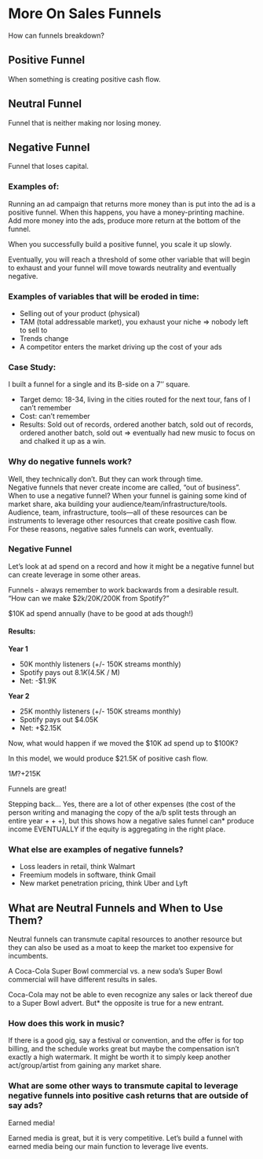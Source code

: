 # More On Sales Funnels

How can funnels breakdown? 

## Positive Funnel
When something is creating positive cash flow.

## Neutral Funnel
Funnel that is neither making nor losing money.

## Negative Funnel
Funnel that loses capital.

### Examples of:

Running an ad campaign that returns more money than is put into the ad is a positive funnel. When this happens, you have a money-printing machine. Add more money into the ads, produce more return at the bottom of the funnel.

When you successfully build a positive funnel, you scale it up slowly.

Eventually, you will reach a threshold of some other variable that will begin to exhaust and your funnel will move towards neutrality and eventually negative.

### Examples of variables that will be eroded in time:
- Selling out of your product (physical)
- TAM (total addressable market), you exhaust your niche => nobody left to sell to
- Trends change
- A competitor enters the market driving up the cost of your ads

### Case Study:

I built a funnel for a single and its B-side on a 7’’ square.
- Target demo: 18-34, living in the cities routed for the next tour, fans of I can’t remember
- Cost: can’t remember
- Results: Sold out of records, ordered another batch, sold out of records, ordered another batch, sold out => eventually had new music to focus on and chalked it up as a win.

### Why do negative funnels work?

Well, they technically don’t. But they can work through time.<br/>
Negative funnels that never create income are called, “out of business”.<br/>
When to use a negative funnel? When your funnel is gaining some kind of market share, aka building your audience/team/infrastructure/tools. <br/>
Audience, team, infrastructure, tools—all of these resources can be instruments to leverage other resources that create positive cash flow.<br/>
For these reasons, negative sales funnels can work, eventually. <br/>


### Negative Funnel
Let’s look at ad spend on a record and how it might be a negative funnel but can create leverage in some other areas.

Funnels - always remember to work backwards from a desirable result.
“How can we make $2k/20K/200K from Spotify?”

$10K ad spend annually (have to be good at ads though!)

#### Results:
**Year 1**
- 50K monthly listeners (+/- 150K streams monthly)
- Spotify pays out $8.1K ($4.5K / M)
- Net: -$1.9K

**Year 2**
- 25K monthly listeners (+/- 150K streams monthly)
- Spotify pays out $4.05K
- Net: +$2.15K

Now, what would happen if we moved the $10K ad spend up to $100K?

In this model, we would produce $21.5K of positive cash flow.

$1M? +$215K

Funnels are great!

Stepping back… Yes, there are a lot of other expenses (the cost of the person writing and managing the copy of the a/b split tests through an entire year + + +), but this shows how a negative sales funnel can* produce income EVENTUALLY if the equity is aggregating in the right place.

### What else are examples of negative funnels?
- Loss leaders in retail, think Walmart
- Freemium models in software, think Gmail
- New market penetration pricing, think Uber and Lyft

## What are Neutral Funnels and When to Use Them?
Neutral funnels can transmute capital resources to another resource but they can also be used as a moat to keep the market too expensive for incumbents.

A Coca-Cola Super Bowl commercial vs. a new soda’s Super Bowl commercial will have different results in sales.

Coca-Cola may not be able to even recognize any sales or lack thereof due to a Super Bowl advert. But* the opposite is true for a new entrant.

### How does this work in music?
If there is a good gig, say a festival or convention, and the offer is for top billing, and the schedule works great but maybe the compensation isn’t exactly a high watermark. It might be worth it to simply keep another act/group/artist from gaining any market share.

### What are some other ways to transmute capital to leverage negative funnels into positive cash returns that are outside of say ads?
Earned media!

Earned media is great, but it is very competitive. Let’s build a funnel with earned media being our main function to leverage live events.

